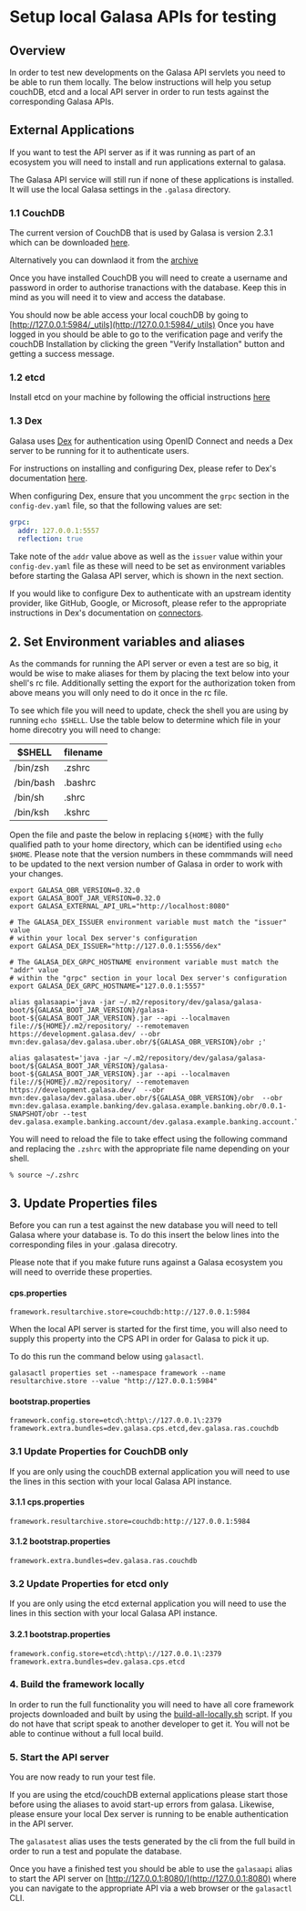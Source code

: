 # Setup local Galasa APIs for testing

## Overview

In order to test new developments on the Galasa API servlets you need to be able to run them locally.
The below instructions will help you setup couchDB, etcd and a local API server in order to run tests against the corresponding Galasa APIs.

## External Applications

If you want to test the API server as if it was running as part of an ecosystem you will need to install and run applications external to galasa.

The Galasa API service will still run if none of these applications is installed. It will use the local Galasa settings in the `.galasa` directory.

### 1.1 CouchDB

The current version of CouchDB that is used by Galasa is version 2.3.1 which can be downloaded [here](https://couchdb.apache.org/#download).

Alternatively you can downlaod it from the [archive](http://archive.apache.org/dist/couchdb/binary/)

Once you have installed CouchDB you will need to create a username and password in order to authorise tranactions with the database. Keep this in mind as you will need it to view and access the database.

You should now be able access your local couchDB by going to [http://127.0.0.1:5984/_utils](http://127.0.0.1:5984/_utils)
Once you have logged in you should be able to go to the verification page and verify the couchDB Installation by clicking the green "Verify Installation" button and getting a success message.

### 1.2 etcd

Install etcd on your machine by following the official instructions [here](https://etcd.io/docs/v3.5/install/)

### 1.3 Dex
Galasa uses [Dex](https://dexidp.io) for authentication using OpenID Connect and needs a Dex server to be running for it to authenticate users.

For instructions on installing and configuring Dex, please refer to Dex's documentation [here](https://dexidp.io/docs/getting-started).

When configuring Dex, ensure that you uncomment the `grpc` section in the `config-dev.yaml` file, so that the following values are set:

```yaml
grpc:
  addr: 127.0.0.1:5557
  reflection: true
```

Take note of the `addr` value above as well as the `issuer` value within your `config-dev.yaml` file as these will need to be set as environment variables before starting the Galasa API server, which is shown in the next section.

If you would like to configure Dex to authenticate with an upstream identity provider, like GitHub, Google, or Microsoft, please refer to the appropriate instructions in Dex's documentation on [connectors](https://dexidp.io/docs/connectors).

## 2. Set Environment variables and aliases

As the commands for running the API server or even a test are so big, it would be wise to make aliases for them by placing the text below into your shell's rc file.
Additionally setting the export for the authorization token from above means you will only need to do it once in the rc file.

To see which file you will need to update, check the shell you are using by running `echo $SHELL`.
Use the table below to determine which file in your home direcotry you will need to change:

|$SHELL   |filename|
|---------|--------|
|/bin/zsh |.zshrc  |
|/bin/bash|.bashrc |
|/bin/sh  |.shrc   |
|/bin/ksh |.kshrc  |

Open the file and paste the below in replacing `${HOME}` with the fully qualified path to your home directory, which can be identified using `echo $HOME`.
Please note that the version numbers in these commmands will need to be updated to the next version number of Galasa in order to work with your changes.

```shell
export GALASA_OBR_VERSION=0.32.0
export GALASA_BOOT_JAR_VERSION=0.32.0
export GALASA_EXTERNAL_API_URL="http://localhost:8080"

# The GALASA_DEX_ISSUER environment variable must match the "issuer" value
# within your local Dex server's configuration
export GALASA_DEX_ISSUER="http://127.0.0.1:5556/dex"

# The GALASA_DEX_GRPC_HOSTNAME environment variable must match the "addr" value
# within the "grpc" section in your local Dex server's configuration 
export GALASA_DEX_GRPC_HOSTNAME="127.0.0.1:5557"

alias galasaapi='java -jar ~/.m2/repository/dev/galasa/galasa-boot/${GALASA_BOOT_JAR_VERSION}/galasa-boot-${GALASA_BOOT_JAR_VERSION}.jar --api --localmaven file://${HOME}/.m2/repository/ --remotemaven https://development.galasa.dev/ --obr mvn:dev.galasa/dev.galasa.uber.obr/${GALASA_OBR_VERSION}/obr ;'

alias galasatest='java -jar ~/.m2/repository/dev/galasa/galasa-boot/${GALASA_BOOT_JAR_VERSION}/galasa-boot-${GALASA_BOOT_JAR_VERSION}.jar --api --localmaven file://${HOME}/.m2/repository/ --remotemaven https://development.galasa.dev/  --obr mvn:dev.galasa/dev.galasa.uber.obr/${GALASA_OBR_VERSION}/obr  --obr mvn:dev.galasa.example.banking/dev.galasa.example.banking.obr/0.0.1-SNAPSHOT/obr --test dev.galasa.example.banking.account/dev.galasa.example.banking.account.TestAccount;'

```

You will need to reload the file to take effect using the following command and replacing the `.zshrc` with the appropriate file name depending on your shell.

``` shell
% source ~/.zshrc
```

## 3. Update Properties files

Before you can run a test against the new database you will need to tell Galasa where your database is. To do this insert the below lines into the corresponding files in your .galasa direcotry.

Please note that if you make future runs against a Galasa ecosystem you will need to override these properties.

#### cps.properties

```shell
framework.resultarchive.store=couchdb:http://127.0.0.1:5984
```

When the local API server is started for the first time, you will also need to supply this property into the CPS API in order for Galasa to pick it up.

To do this run the command below using `galasactl`.

```shell
galasactl properties set --namespace framework --name resultarchive.store --value "http://127.0.0.1:5984"
```

#### bootstrap.properties

```shell
framework.config.store=etcd\:http\://127.0.0.1\:2379
framework.extra.bundles=dev.galasa.cps.etcd,dev.galasa.ras.couchdb
```

### 3.1 Update Properties for CouchDB only

If you are only using the couchDB external application you will need to use the lines in this section with your local Galasa API instance.

#### 3.1.1 cps.properties

```shell
framework.resultarchive.store=couchdb:http://127.0.0.1:5984
```

#### 3.1.2 bootstrap.properties

```shell
framework.extra.bundles=dev.galasa.ras.couchdb
```

### 3.2 Update Properties for etcd only

If you are only using the etcd external application you will need to use the lines in this section with your local Galasa API instance.

#### 3.2.1 bootstrap.properties

```shell
framework.config.store=etcd\:http\://127.0.0.1\:2379
framework.extra.bundles=dev.galasa.cps.etcd
```

### 4. Build the framework locally

In order to run the full functionality you will need to have all core framework projects downloaded and built by using the [build-all-locally.sh](../200-automation/building-locally.md) script. If you do not have that script speak to another developer to get it.
You will not be able to continue without a full local build.

### 5. Start the API server

You are now ready to run your test file.

If you are using the etcd/couchDB external applications please start those before using the aliases to avoid start-up errors from galasa. Likewise, please ensure your local Dex server is running to be enable authentication in the API server.

The `galasatest` alias uses the tests generated by the cli from the full build in order to run a test and populate the database.

Once you have a finished test you should be able to use the `galasaapi` alias to start the API server on [http://127.0.0.1:8080/](http://127.0.0.1:8080) where you can navigate to the appropriate API via a web browser or the `galasactl` CLI.
